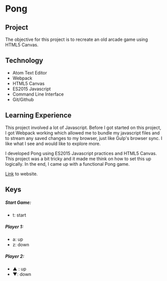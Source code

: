 Pong
======

## Project
The objective for this project is to recreate an old arcade game using HTML5 Canvas.

## Technology
* Atom Text Editor
* Webpack
* HTML5 Canvas
* ES2015 Javascript
* Command Line Interface
* Git/Github

## Learning Experience
This project involved a lot of Javascript. Before I got started on this project, I got Webpack working which allowed me to bundle my javascript files and to stream any saved changes to my browser, just like Gulp's browser sync. I like what I see and would like to explore more.

I developed Pong using ES2015 Javascript practices and HTML5 Canvas. This project was a bit tricky and it made me think on how to set this up logically. In the end, I came up with a functional Pong game.

[Link](https://jonathanfunk.github.io/pong/) to website.

## Keys

##### Start Game:

* t: start

##### Player 1:
* a: up
* z: down

##### Player 2:
* ▲ : up
* ▼: down
